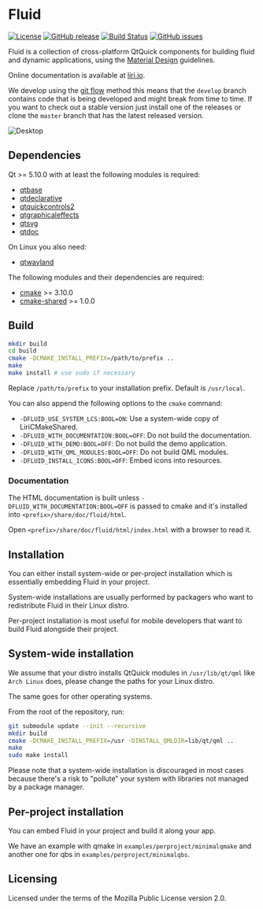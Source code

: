 Fluid
=====

[![License](https://img.shields.io/badge/license-MPL2-blue.svg)](https://www.mozilla.org/en-US/MPL/2.0/)
[![GitHub release](https://img.shields.io/github/release/lirios/fluid.svg)](https://github.com/lirios/fluid)
[![Build Status](https://travis-ci.org/lirios/fluid.svg?branch=develop)](https://travis-ci.org/lirios/fluid)
[![GitHub issues](https://img.shields.io/github/issues/lirios/fluid.svg)](https://github.com/lirios/fluid/issues)

Fluid is a collection of cross-platform QtQuick components for building fluid and dynamic applications,
using the [Material Design](https://material.io/guidelines/) guidelines.

Online documentation is available at [liri.io](https://liri.io/docs/sdk/fluid/develop/).

We develop using the [git flow](https://danielkummer.github.io/git-flow-cheatsheet/) method
this means that the `develop` branch contains code that is being developed and might break
from time to time. If you want to check out a stable version just install one of the
releases or clone the `master` branch that has the latest released version.

![Desktop](.github/demo.png)

## Dependencies

Qt >= 5.10.0 with at least the following modules is required:

 * [qtbase](http://code.qt.io/cgit/qt/qtbase.git)
 * [qtdeclarative](http://code.qt.io/cgit/qt/qtdeclarative.git)
 * [qtquickcontrols2](http://code.qt.io/cgit/qt/qtquickcontrols2.git)
 * [qtgraphicaleffects](http://code.qt.io/cgit/qt/qtgraphicaleffects.git)
 * [qtsvg](http://code.qt.io/cgit/qt/qtsvg.git)
 * [qtdoc](http://code.qt.io/cgit/qt/qtdoc.git)

On Linux you also need:

 * [qtwayland](http://code.qt.io/cgit/qt/qtwayland.git)

The following modules and their dependencies are required:

 * [cmake](https://gitlab.kitware.com/cmake/cmake) >= 3.10.0
 * [cmake-shared](https://github.com/lirios/cmake-shared.git) >= 1.0.0

## Build

```sh
mkdir build
cd build
cmake -DCMAKE_INSTALL_PREFIX=/path/to/prefix ..
make
make install # use sudo if necessary
```

Replace `/path/to/prefix` to your installation prefix.
Default is `/usr/local`.

You can also append the following options to the `cmake` command:

 * `-DFLUID_USE_SYSTEM_LCS:BOOL=ON`: Use a system-wide copy of LiriCMakeShared.
 * `-DFLUID_WITH_DOCUMENTATION:BOOL=OFF`: Do not build the documentation.
 * `-DFLUID_WITH_DEMO:BOOL=OFF`: Do not build the demo application.
 * `-DFLUID_WITH_QML_MODULES:BOOL=OFF`: Do not build QML modules.
 * `-DFLUID_INSTALL_ICONS:BOOL=OFF`: Embed icons into resources.

### Documentation

The HTML documentation is built unless `-DFLUID_WITH_DOCUMENTATION:BOOL=OFF` is
passed to cmake and it's installed into `<prefix>/share/doc/fluid/html`.

Open `<prefix>/share/doc/fluid/html/index.html` with a browser to read it.

## Installation

You can either install system-wide or per-project installation which
is essentially embedding Fluid in your project.

System-wide installations are usually performed by packagers who want
to redistribute Fluid in their Linux distro.

Per-project installation is most useful for mobile developers that
want to build Fluid alongside their project.

## System-wide installation

We assume that your distro installs QtQuick modules in `/usr/lib/qt/qml`
like `Arch Linux` does, please change the paths for your Linux distro.

The same goes for other operating systems.

From the root of the repository, run:

```sh
git submodule update --init --recursive
mkdir build
cmake -DCMAKE_INSTALL_PREFIX=/usr -DINSTALL_QMLDIR=lib/qt/qml ..
make
sudo make install
```

Please note that a system-wide installation is discouraged in most cases
because there's a risk to "pollute" your system with libraries not
managed by a package manager.

## Per-project installation

You can embed Fluid in your project and build it along your app.

We have an example with qmake in `examples/perproject/minimalqmake`
and another one for qbs in `examples/perproject/minimalqbs`.

## Licensing

Licensed under the terms of the Mozilla Public License version 2.0.
